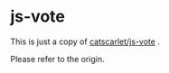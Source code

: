 # js-vote
This is just a copy of  [catscarlet/js-vote](https://github.com/catscarlet/js-vote) .

Please refer to the origin.

